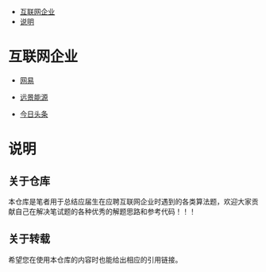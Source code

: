 <!-- TOC -->
* [互联网企业](#互联网企业)
* [说明](#说明)


# 互联网企业

- [网易](https://github.com/LyricYang/Internet-Recruiting-Algorithm-Problems/blob/master/NETEASE)

- [远景能源](https://github.com/LyricYang/Internet-Recruiting-Algorithm-Problems/blob/master/ENVISION)

- [今日头条](https://github.com/LyricYang/Internet-Recruiting-Algorithm-Problems/blob/master/TOUTIAO)

# 说明

## 关于仓库

本仓库是笔者用于总结应届生在应聘互联网企业时遇到的各类算法题，欢迎大家贡献自己在解决笔试题的各种优秀的解题思路和参考代码！！！

## 关于转载

希望您在使用本仓库的内容时也能给出相应的引用链接。